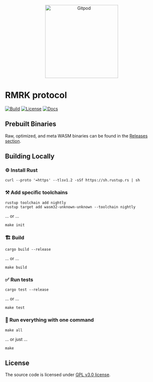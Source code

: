 <p align="center">
  <a href="https://gitpod.io/#https://github.com/gear-dapps/RMRK" target="_blank">
    <img src="https://gitpod.io/button/open-in-gitpod.svg" width="240" alt="Gitpod">
  </a>
</p>

# RMRK protocol

[![Build][build_badge]][build_href]
[![License][lic_badge]][lic_href]
[![Docs][docs_badge]][docs_href]

[build_badge]: https://github.com/gear-dapps/RMRK/workflows/Build/badge.svg
[build_href]: https://github.com/gear-dapps/RMRK/actions/workflows/build.yml

[lic_badge]: https://img.shields.io/badge/License-GPL%203.0-success
[lic_href]: https://github.com/gear-dapps/RMRK/blob/master/LICENSE

[docs_badge]: https://img.shields.io/badge/Docs-online-5023dd
[docs_href]: https://dapp.rs/RMRK

## Prebuilt Binaries

Raw, optimized, and meta WASM binaries can be found in the [Releases section](https://github.com/gear-dapps/RMRK/releases).

## Building Locally

### ⚙️ Install Rust

```shell
curl --proto '=https' --tlsv1.2 -sSf https://sh.rustup.rs | sh
```

### ⚒️ Add specific toolchains

```shell
rustup toolchain add nightly
rustup target add wasm32-unknown-unknown --toolchain nightly
```

... or ...

```shell
make init
```

### 🏗️ Build

```shell
cargo build --release
```

... or ...

```shell
make build
```

### ✅ Run tests

```shell
cargo test --release
```

... or ...

```shell
make test
```

### 🚀 Run everything with one command

```shell
make all
```

... or just ...

```shell
make
```

## License

The source code is licensed under [GPL v3.0 license](LICENSE).
